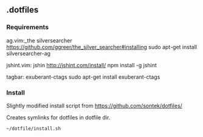 ## .dotfiles

### Requirements

ag.vim:_the silversearcher https://github.com/ggreer/the_silver_searcher#installing
    sudo apt-get install silversearcher-ag

jshint.vim: jshin http://jshint.com/install/
    npm install -g jshint

tagbar: exuberant-ctags
    sudo apt-get install exuberant-ctags

### Install
Slightly modified install script from https://github.com/sontek/dotfiles/

Creates symlinks for dotfiles in dotfile dir.

    ~/dotfile/install.sh
